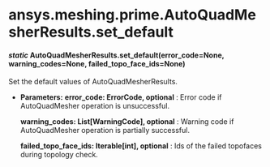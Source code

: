 # ansys.meshing.prime.AutoQuadMesherResults.set_default

#### *static* AutoQuadMesherResults.set_default(error_code=None, warning_codes=None, failed_topo_face_ids=None)

Set the default values of AutoQuadMesherResults.

* **Parameters:**
  **error_code: ErrorCode, optional**
  : Error code if AutoQuadMesher operation is unsuccessful.

  **warning_codes: List[WarningCode], optional**
  : Warning code if AutoQuadMesher operation is partially successful.

  **failed_topo_face_ids: Iterable[int], optional**
  : Ids of the failed topofaces during topology check.

<!-- !! processed by numpydoc !! -->
